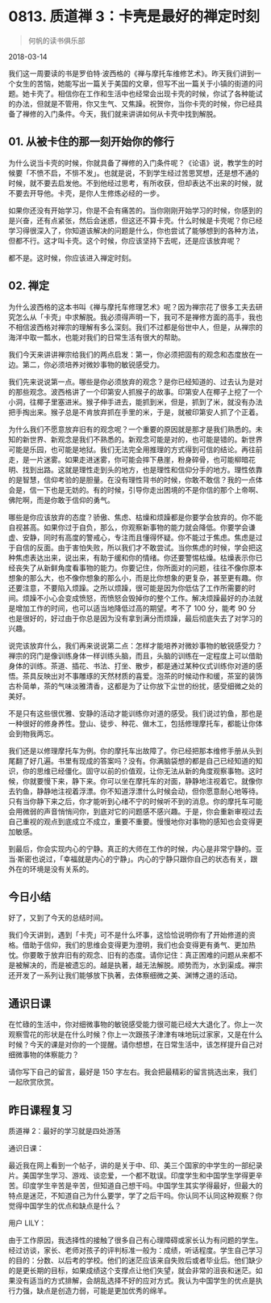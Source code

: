 # 0813. 质道禅 3：卡壳是最好的禅定时刻

> 何帆的读书俱乐部

2018-03-14

我们这一周要读的书是罗伯特·波西格的《禅与摩托车维修艺术》。昨天我们讲到一个女生的苦恼，她能写出一篇关于美国的文章，但写不出一篇关于小镇的街道的问题。她卡壳了。相信你在工作和生活中也经常会出现卡壳的时候，你试了各种能试的办法，但就是不管用，你又生气、又焦躁。祝贺你，当你卡壳的时候，你已经具备了禅修的入门条件。今天，我们就来讲讲如何从卡壳中找到解脱。

## 01. 从被卡住的那一刻开始你的修行

为什么说当卡壳的时候，你就具备了禅修的入门条件呢？《论语》说，教学生的时候要「不愤不启，不悱不发」。也就是说，不到学生经过苦思冥想，还是想不通的时候，就不要去启发他。不到他经过思考，有所收获，但却表达不出来的时候，就不要去开导他。卡壳，是你人生修炼必经的一步。

如果你还没有开始学习，你是不会有痛苦的。当你刚刚开始学习的时候，你感到的是兴奋，还有点紧张，然后会迷惑，但这还不算卡壳。什么时候是卡壳呢？你已经学习得很深入了，你知道该解决的问题是什么，你也尝试了能够想到的各种方法，但都不行。这才叫卡壳。这个时候，你应该坚持下去呢，还是应该放弃呢？

都不是。这时候，你应该进入禅定时刻。

## 02. 禅定

为什么波西格的这本书叫《禅与摩托车修理艺术》呢？因为禅宗花了很多工夫去研究怎么从「卡壳」中求解脱。我必须得声明一下，我可不是禅修方面的高手，我也不相信波西格对禅宗的理解有多么深刻。我们不过都是俗世中人，但是，从禅宗的海洋中取一瓢水，也能对我们的日常生活有很大的帮助。

我们今天来讲讲禅宗给我们的两点启发：第一，你必须把固有的观念和态度放在一边。第二，你必须培养对微妙事物的敏锐感受力。

我们先来说说第一点。哪些是你必须放弃的观念？是你已经知道的、过去认为是对的那些观念。波西格讲了一个印第安人抓猴子的故事。印第安人在椰子上挖了一个小洞，往椰子里塞进米。猴子伸手进去，能抓到米，但是，抓到了米，就没有办法把手掏出来。猴子总是不肯放弃抓在手里的米，于是，就被印第安人抓了个正着。

为什么我们不愿意放弃旧有的观念呢？一个重要的原因就是那才是我们熟悉的。未知的新世界、新观念是我们不熟悉的。新观念可能是对的，也可能是错的。新世界可能是乐园，也可能是地狱。我们无法完全用推理的方式得到可信的结论。再往前走，是一片迷雾。如果走进迷雾，你可能会摔下悬崖，粉身碎骨，也可能柳暗花明、找到出路。这就是理性走到头的地方，也是理性和信仰分手的地方。理性依靠的是智慧，信仰考验的是胆量。在没有理性背书的时候，你敢不敢信？我的一点体会是，信一下也是无妨的。有的时候，引导你走出困境的不是你信的那个上帝啊、佛陀啊，而是你敢于信仰的勇气。

哪些是你应该放弃的态度？骄傲、焦虑、枯燥和烦躁都是你要学会放弃的。你不能自视甚高。如果你过于自负，那么，你观察新事物的能力就会降低。你要学会谦虚、安静，同时有高度的警戒心，专注而且懂得怀疑。你不能过于焦虑。焦虑是过于自信的反面。由于害怕失败，所以我们才不敢尝试。当你焦虑的时候，学会把这种焦虑表达出来，说出来，有助于缓和你的情绪。你还要警惕枯燥。枯燥表示你已经丧失了从新鲜角度看事物的能力。你要记住，你所面对的问题，往往不像你原本想象的那么大，也不像你想象的那么小，而是比你想象的更复杂，甚至更有趣。你还要注意，不要陷入烦躁。之所以烦躁，很可能是因为你低估了工作所需要的时间。烦躁不小心会变成愤怒，而愤怒会毁掉你的整个工作。解决烦躁最好的办法就是增加工作的时间，也可以适当地降低过高的期望。考不了 100 分，能考 90 分也是很好的，好过由于你总是因为没有拿到满分而烦躁，最后彻底失去了对学习的兴趣。

说完该放弃什么，我们再来说说第二点：怎样才能培养对微妙事物的敏锐感受力？禅宗的窍门是像训练身体一样训练头脑，而且，头脑的训练在一定程度上可以借助身体的训练。茶道、插花、书法、打坐、散步，都是通过某种仪式训练你对道的感悟。茶具反映出对不事雕琢的天然材质的喜爱。泡茶的时候动作和缓，茶室的装饰古朴简单，茶的气味淡雅清香，这都是为了让你放下尘世的纷扰，感受细微之处的美好。

不是只有这些很优雅、安静的活动才能训练你对道的感受。我们说过钓鱼，那也是一种很好的修身养性。登山、徒步、种花、做木工，包括修理摩托车，都能让你体会到物我两忘。

我们还是以修理摩托车为例。你的摩托车出故障了。你已经把那本维修手册从头到尾翻了好几遍。书里有现成的答案吗？没有。你满脑袋想的都是自己已经知道的知识，你的思维已经僵化。固守以前的价值观，让你无法从新的角度观察事物。这时候，你就要慢下来，静下来。你可以坐在摩托车的对面，静静地注视着它。就像你去钓鱼，静静地注视着浮漂。你不知道浮漂什么时候会动，但你愿意耐心地等待。只有当你静下来之后，你才能听到心绪不宁的时候听不到的消息。你的摩托车可能会用微弱的声音悄悄问你，到底对它的问题感不感兴趣。于是，你会重新审视过去自己重视的观点到底成立不成立，重要不重要。慢慢地你对事物的感知也会变得更加敏感。

到最后，你会实现内心的宁静。真正的大师在工作的时候，内心是非常宁静的。亚当·斯密也说过，「幸福就是内心的宁静」。内心的宁静只跟你自己的状态有关，跟外在的环境是没有关系的。

## 今日小结

好了，又到了今天的总结时间。

我们今天讲到，遇到「卡壳」可不是什么坏事，这恰恰说明你有了开始修道的资格。借助于信仰，我们的思维会变得更为澄明，我们也会变得更有勇气、更加热忱。你要敢于放弃旧有的观念、旧有的态度。请你记住：真正困难的问题从来都不是被解决的，而是被遗忘的。越是执著，越无法解脱。顺势而为，水到渠成。禅宗还开发了一系列让我们能够放下执著，去体察细微之美、渊博之道的活动。

## 通识日课

在忙碌的生活中，你对细微事物的敏锐感受能力很可能已经大大退化了。你上一次观察雪花的形状是在什么时候？你上一次跟孩子津津有味地玩过家家，又是在什么时候？今天的课是对你的一个提醒。请你想想，在日常生活中，该怎样提升自己对细微事物的体察能力？

请你写下自己的留言，最好是 150 字左右。我会把最精彩的留言挑选出来，我们一起欣赏欣赏。

## 昨日课程复习

质道禅 2：最好的学习就是四处游荡

通识日课：

最近我在网上看到一个帖子，讲的是关于中、印、美三个国家的中学生的一部纪录片。美国学生学习、游戏、谈恋爱，一个都不耽误。印度学生和中国学生学得更辛苦。印度学生辛苦是辛苦，但知道自己想干吗。中国学生其实学得最好，但最大的特点是迷茫，不知道自己为什么要学，学了之后干吗。你认同不认同这种观察？你觉得中国学生的优点和缺点是什么？

用户 LILY：

由于工作原因，我选择性的接触了很多自己有心理障碍或家长认为有问题的学生。经过访谈，家长、老师对孩子的评判标准一般为：成绩，听话程度。学生自己学习的目的：分数、以后考的学校。他们的迷茫应该来自失败后或者毕业后。他们缺少的是更长期的目标，如果成绩这个支撑点让他们失望，就会非常的沮丧和迷茫。如果没有适当的方式排解，会胡乱选择不好的应对方式。我认为中国学生的优点是执行力强，缺点是创造力弱，可能是更加优秀的绵羊。

